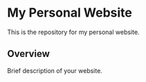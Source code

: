 # My Personal Website

This is the repository for my personal website.

## Overview

Brief description of your website.
